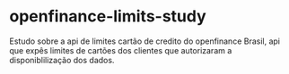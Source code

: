 # openfinance-limits-study
Estudo sobre a api de limites cartão de credito do openfinance Brasil, api que expês limites de cartões dos clientes que autorizaram a disponiblilização dos dados.
